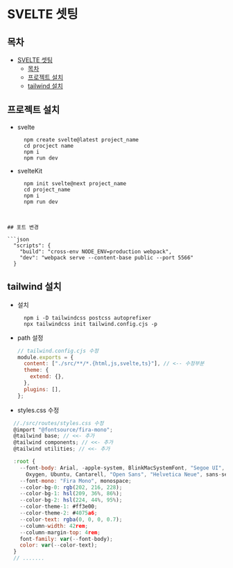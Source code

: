 # SVELTE 셋팅

## 목차

- [SVELTE 셋팅](#svelte-셋팅)
  - [목차](#목차)
  - [프로젝트 설치](#프로젝트-설치)
  - [tailwind 설치](#tailwind-설치)

## 프로젝트 설치

- svelte
  ```
    npm create svelte@latest project_name
    cd procject name
    npm i
    npm run dev
  ```
- svelteKit
  ```
    npm init svelte@next project_name
    cd project_name
    npm i
    npm run dev
  ```

````


## 포트 변경

```json
  "scripts": {
    "build": "cross-env NODE_ENV=production webpack",
    "dev": "webpack serve --content-base public --port 5566"
  }
````

## tailwind 설치

- 설치

  ```
    npm i -D tailwindcss postcss autoprefixer
    npx tailwindcss init tailwind.config.cjs -p
  ```

- path 설정
  ```js
  // tailwind.config.cjs 수정
  module.exports = {
    content: ["./src/**/*.{html,js,svelte,ts}"], // <-- 수정부분
    theme: {
      extend: {},
    },
    plugins: [],
  };
  ```
- styles.css 수정

```js
  //./src/routes/styles.css 수정
  @import "@fontsource/fira-mono";
  @tailwind base; // <<- 추가
  @tailwind components; // <<- 추가
  @tailwind utilities; // <<- 추가

  :root {
    --font-body: Arial, -apple-system, BlinkMacSystemFont, "Segoe UI", Roboto,
      Oxygen, Ubuntu, Cantarell, "Open Sans", "Helvetica Neue", sans-serif;
    --font-mono: "Fira Mono", monospace;
    --color-bg-0: rgb(202, 216, 228);
    --color-bg-1: hsl(209, 36%, 86%);
    --color-bg-2: hsl(224, 44%, 95%);
    --color-theme-1: #ff3e00;
    --color-theme-2: #4075a6;
    --color-text: rgba(0, 0, 0, 0.7);
    --column-width: 42rem;
    --column-margin-top: 4rem;
    font-family: var(--font-body);
    color: var(--color-text);
  }
  // .......
```
